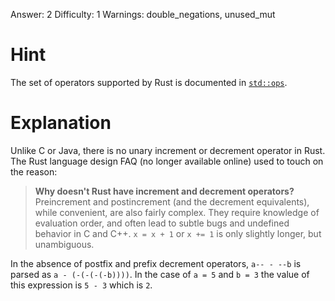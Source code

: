 Answer: 2
Difficulty: 1
Warnings: double_negations, unused_mut

# Hint

The set of operators supported by Rust is documented in [`std::ops`].

[`std::ops`]: https://doc.rust-lang.org/std/ops/index.html

# Explanation

Unlike C or Java, there is no unary increment or decrement operator in Rust. The
Rust language design FAQ (no longer available online) used to touch on the
reason:

> **Why doesn't Rust have increment and decrement operators?**<br>
> Preincrement and postincrement (and the decrement equivalents), while
> convenient, are also fairly complex. They require knowledge of evaluation
> order, and often lead to subtle bugs and undefined behavior in C and C++. `x =
> x + 1` or `x += 1` is only slightly longer, but unambiguous.

In the absence of postfix and prefix decrement operators, `a-- - --b` is parsed
as `a - (-(-(-(-b))))`. In the case of `a = 5` and `b = 3` the value of this
expression is `5 - 3` which is `2`.
